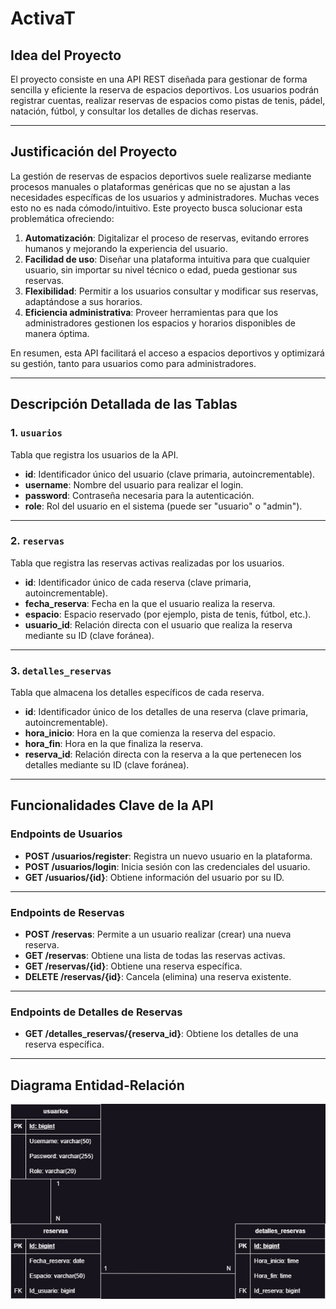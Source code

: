 # ActivaT

## Idea del Proyecto
El proyecto consiste en una API REST diseñada para gestionar de forma sencilla y eficiente la reserva de espacios deportivos. Los usuarios podrán registrar cuentas, realizar reservas de espacios como pistas de tenis, pádel, natación, fútbol, y consultar los detalles de dichas reservas.

---

## Justificación del Proyecto
La gestión de reservas de espacios deportivos suele realizarse mediante procesos manuales o plataformas genéricas que no se ajustan a las necesidades específicas de los usuarios y administradores. Muchas veces esto no es nada cómodo/intuitivo. Este proyecto busca solucionar esta problemática ofreciendo:

1. **Automatización**: Digitalizar el proceso de reservas, evitando errores humanos y mejorando la experiencia del usuario.
2. **Facilidad de uso**: Diseñar una plataforma intuitiva para que cualquier usuario, sin importar su nivel técnico o edad, pueda gestionar sus reservas.
3. **Flexibilidad**: Permitir a los usuarios consultar y modificar sus reservas, adaptándose a sus horarios.
4. **Eficiencia administrativa**: Proveer herramientas para que los administradores gestionen los espacios y horarios disponibles de manera óptima.

En resumen, esta API facilitará el acceso a espacios deportivos y optimizará su gestión, tanto para usuarios como para administradores.

---

## Descripción Detallada de las Tablas

### 1. `usuarios`
Tabla que registra los usuarios de la API.

- **id**: Identificador único del usuario (clave primaria, autoincrementable).
- **username**: Nombre del usuario para realizar el login.
- **password**: Contraseña necesaria para la autenticación.
- **role**: Rol del usuario en el sistema (puede ser "usuario" o "admin").

---

### 2. `reservas`
Tabla que registra las reservas activas realizadas por los usuarios.

- **id**: Identificador único de cada reserva (clave primaria, autoincrementable).
- **fecha_reserva**: Fecha en la que el usuario realiza la reserva.
- **espacio**: Espacio reservado (por ejemplo, pista de tenis, fútbol, etc.).
- **usuario_id**: Relación directa con el usuario que realiza la reserva mediante su ID (clave foránea).

---

### 3. `detalles_reservas`
Tabla que almacena los detalles específicos de cada reserva.

- **id**: Identificador único de los detalles de una reserva (clave primaria, autoincrementable).
- **hora_inicio**: Hora en la que comienza la reserva del espacio.
- **hora_fin**: Hora en la que finaliza la reserva.
- **reserva_id**: Relación directa con la reserva a la que pertenecen los detalles mediante su ID (clave foránea).

---

## Funcionalidades Clave de la API

### Endpoints de Usuarios
- **POST /usuarios/register**: Registra un nuevo usuario en la plataforma.
- **POST /usuarios/login**: Inicia sesión con las credenciales del usuario.
- **GET /usuarios/{id}**: Obtiene información del usuario por su ID.

---

### Endpoints de Reservas
- **POST /reservas**: Permite a un usuario realizar (crear) una nueva reserva.
- **GET /reservas**: Obtiene una lista de todas las reservas activas.
- **GET /reservas/{id}**: Obtiene una reserva específica.
- **DELETE /reservas/{id}**: Cancela (elimina) una reserva existente.

---

### Endpoints de Detalles de Reservas
- **GET /detalles_reservas/{reserva_id}**: Obtiene los detalles de una reserva específica.

---

## Diagrama Entidad-Relación
![Diagrama Entidad-Relación](./diagrama.png)
